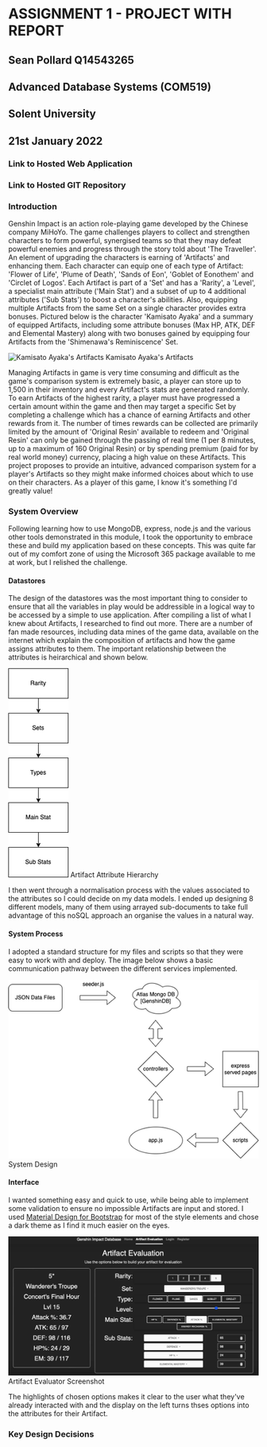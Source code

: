 # ASSIGNMENT 1 - PROJECT WITH REPORT
## Sean Pollard Q14543265
## Advanced Database Systems (COM519)
## Solent University
## 21st January 2022

### Link to Hosted Web Application
[]()

### Link to Hosted GIT Repository
[]()
### Introduction
Genshin Impact is an action role-playing game developed by the Chinese company MiHoYo. The game challenges players to collect and strengthen characters to form powerful, synergised teams so that they may defeat powerful enemies and progress through the story told about 'The Traveller'. An element of upgrading the characters is earning of 'Artifacts' and enhancing them. Each character can equip one of each type of Artifact: 'Flower of Life', 'Plume of Death', 'Sands of Eon', 'Goblet of Eonothem' and 'Circlet of Logos'. Each Artifact is part of a 'Set' and has a 'Rarity', a 'Level', a specialist main attribute ('Main Stat') and a subset of up to 4 additional attributes ('Sub Stats') to boost a character's abilities. Also, equipping multiple Artifacts from the same Set on a single character provides extra bonuses. Pictured below is the character 'Kamisato Ayaka' and a summary of equipped Artifacts, including some attribute bonuses (Max HP, ATK, DEF and Elemental Mastery) along with two bonuses gained by equipping four Artifacts from the 'Shimenawa's Reminiscence' Set.

![Kamisato Ayaka's Artifacts](/report/figure-1.png)
Kamisato Ayaka's Artifacts

Managing Artifacts in game is very time consuming and difficult as the game's comparison system is extremely basic, a player can store up to 1,500 in their inventory and every Artifact's stats are generated randomly. To earn Artifacts of the highest rarity, a player must have progressed a certain amount within the game and then may target a specific Set by completing a challenge which has a chance of earning Artifacts and other rewards from it. The number of times rewards can be collected are primarily limited by the amount of 'Original Resin' available to redeem and 'Original Resin' can only be gained through the passing of real time (1 per 8 minutes, up to a maximum of 160 Original Resin) or by spending premium (paid for by real world money) currency, placing a high value on these Artifacts. This project proposes to provide an intuitive, advanced comparison system for a player's Artifacts so they might make informed choices about which to use on their characters. As a player of this game, I know it's something I'd greatly value!

### System Overview
Following learning how to use MongoDB, express, node.js and the various other tools demonstrated in this module, I took the opportunity to embrace these and build my application based on these concepts. This was quite far out of my comfort zone of using the Microsoft 365 package available to me at work, but I relished the challenge.

#### Datastores
The design of the datastores was the most important thing to consider to ensure that all the variables in play would be addressible in a logical way to be accessed by a simple to use application. After compiling a list of what I knew about Artifacts, I researched to find out more. There are a number of fan made resources, including data mines of the game data, available on the internet which explain the composition of artifacts and how the game assigns attributes to them. The important relationship between the attributes is heirarchical and shown below.

![Artifact Attribute Hierarchy](/report/figure-2.png)
Artifact Attribute Hierarchy

I then went through a normalisation process with the values associated to the attributes so I could decide on my data models. I ended up designing 8 different models, many of them using arrayed sub-documents to take full advantage of this noSQL approach an organise the values in a natural way.

#### System Process
I adopted a standard structure for my files and scripts so that they were easy to work with and deploy. The image below shows a basic communication pathway between the different services implemented.

![System Design](/report/figure-3.png)
System Design

#### Interface
I wanted something easy and quick to use, while being able to implement some validation to ensure no impossible Artifacts are input and stored. I used [Material Design for Bootstrap](https://mdbootstrap.com) for most of the style elements and chose a dark theme as I find it much easier on the eyes. 

![Artifact Evaluator Screenshot](/report/figure-4.png)
Artifact Evaluator Screenshot

The highlights of chosen options makes it clear to the user what they've already interacted with and the display on the left turns thses options into the attributes for their Artifact.

### Key Design Decisions

